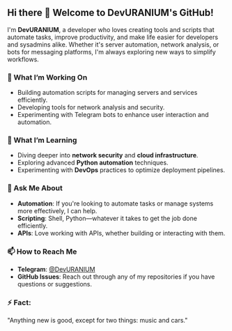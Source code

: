 ## Hi there 👋 Welcome to DevURANIUM's GitHub!

I'm **DevURANIUM**, a developer who loves creating tools and scripts that automate tasks, improve productivity, and make life easier for developers and sysadmins alike. Whether it's server automation, network analysis, or bots for messaging platforms, I'm always exploring new ways to simplify workflows.

### 🔭 What I’m Working On
- Building automation scripts for managing servers and services efficiently.
- Developing tools for network analysis and security.
- Experimenting with Telegram bots to enhance user interaction and automation.

### 🌱 What I’m Learning
- Diving deeper into **network security** and **cloud infrastructure**.
- Exploring advanced **Python automation** techniques.
- Experimenting with **DevOps** practices to optimize deployment pipelines.

### 💬 Ask Me About
- **Automation**: If you're looking to automate tasks or manage systems more effectively, I can help.
- **Scripting**: Shell, Python—whatever it takes to get the job done efficiently.
- **APIs**: Love working with APIs, whether building or interacting with them.

### 📫 How to Reach Me
- **Telegram**: [@DevURANIUM](https://t.me/DevURANIUM)
- **GitHub Issues**: Reach out through any of my repositories if you have questions or suggestions.

### ⚡ Fact:
"Anything new is good, except for two things: music and cars."
